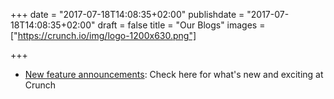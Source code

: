 +++
date = "2017-07-18T14:08:35+02:00"
publishdate = "2017-07-18T14:08:35+02:00"
draft = false
title = "Our Blogs"
images = ["https://crunch.io/img/logo-1200x630.png"]


+++

* [New feature announcements](./dev/features): Check here for what's new and exciting at Crunch
